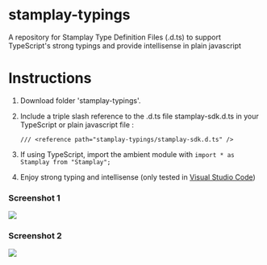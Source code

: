 # stamplay-typings
A repository for Stamplay Type Definition Files (.d.ts) to support TypeScript's strong typings and provide intellisense in plain javascript

# Instructions
1) Download folder 'stamplay-typings'.

2) Include a triple slash reference to the .d.ts file stamplay-sdk.d.ts in your TypeScript or plain javascript file :

    `/// <reference path="stamplay-typings/stamplay-sdk.d.ts" />`

3) If using TypeScript, import the ambient module with `import * as Stamplay from "Stamplay";`

4) Enjoy strong typing and intellisense (only tested in [Visual Studio Code](https://code.visualstudio.com/))



### Screenshot 1
![](http://imgur.com/2jpiCYK.jpg)


### Screenshot 2
![](http://imgur.com/ElZ6rdG.jpg)

